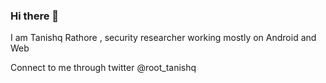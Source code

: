### Hi there 👋

I am Tanishq Rathore , security researcher working mostly on Android and Web 

Connect to me through twitter @root_tanishq

